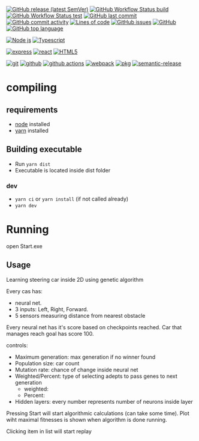 [![GitHub release (latest SemVer)](https://img.shields.io/github/v/release/sciator/GeneticRacers?&style=for-the-badge)](https://github.com/sciator/GeneticRacers/releases)
[![GitHub Workflow Status build](https://img.shields.io/github/workflow/status/sciator/GeneticRacers/Release?&style=for-the-badge)](https://github.com/sciator/GeneticRacers/releases)
[![GitHub Workflow Status test](https://img.shields.io/github/workflow/status/sciator/GeneticRacers/Tests?label=tests&style=for-the-badge)](https://github.com/sciator/GeneticRacers/actions?query=workflow%3ATests)
[![GitHub last commit](https://img.shields.io/github/last-commit/sciator/GeneticRacers?&style=for-the-badge)](https://github.com/sciator/GeneticRacers/commits/master)
[![GitHub commit activity](https://img.shields.io/github/commit-activity/m/sciator/GeneticRacers?&style=for-the-badge)](https://github.com/sciator/GeneticRacers/graphs/commit-activity)
[![Lines of code](https://img.shields.io/tokei/lines/github/sciator/GeneticRacers?&style=for-the-badge)](https://github.com/sciator/GeneticRacers/pulse)
[![GitHub issues](https://img.shields.io/github/issues/sciator/GeneticRacers?&style=for-the-badge)](https://github.com/sciator/GeneticRacers/issues)
[![GitHub](https://img.shields.io/github/license/sciator/GeneticRacers?&style=for-the-badge)](https://github.com/sciator/GeneticRacers/blob/master/license.md)
[![GitHub top language](https://img.shields.io/github/languages/top/sciator/GeneticRacers?&style=for-the-badge)](https://github.com/sciator/GeneticRacers)

[![Node js](https://img.shields.io/badge/node.js%20-%2343853D.svg?&style=for-the-badge&logo=node.js&logoColor=white)](https://nodejs.org/)
[![Typescript](https://img.shields.io/badge/typescript%20-%23007ACC.svg?&style=for-the-badge&logo=typescript&logoColor=white)](https://www.typescriptlang.org/)

[![express](https://img.shields.io/badge/express.js%20-%23404d59.svg?&style=for-the-badge)](https://expressjs.com/)
[![react](https://img.shields.io/badge/react%20-%2320232a.svg?&style=for-the-badge&logo=react&logoColor=%2361DAFB)](https://reactjs.org/)
[![HTML5](https://img.shields.io/badge/html5%20-%23E34F26.svg?&style=for-the-badge&logo=html5&logoColor=white)](https://www.w3schools.com/html/)

[![git](https://img.shields.io/badge/git%20-%23F05033.svg?&style=for-the-badge&logo=git&logoColor=white)](https://git-scm.com/)
[![github](https://img.shields.io/badge/github%20-%23121011.svg?&style=for-the-badge&logo=github&logoColor=white)](https://github.com/)
[![github actions](https://img.shields.io/badge/GH%20Actions-%23161616.svg?&style=for-the-badge&logo=github&logoColor=white)](https://github.com/actions)
[![webpack](https://img.shields.io/badge/webpack%20-%238DD6F9.svg?&style=for-the-badge&logo=webpack&logoColor=black)](https://webpack.js.org/)
[![pkg](https://img.shields.io/badge/-%20%20%F0%9F%93%A6PKG-%23777777?&style=for-the-badge&logoColor=white)](https://github.com/vercel/pkg)
[![semantic-release](https://img.shields.io/badge/%20%20%F0%9F%93%A6%F0%9F%9A%80-semantic--release-e10079.svg?&style=for-the-badge&logoColor=white)](https://github.com/semantic-release/semantic-release)



# compiling
## requirements
   - [node](https://nodejs.org/) installed
   - [yarn](https://yarnpkg.com/) installed

## Building executable
 - Run `yarn dist`
 - Executable is located inside dist folder

### dev
 - ```yarn ci``` or ```yarn install``` (if not called already)
 - ```yarn dev```

# Running
open Start.exe


## Usage

Learning steering car inside 2D using genetic algorithm

Every cas has:
 - neural net. 
 - 3 inputs: Left, Right, Forward.
 - 5 sensors measuring distance from nearest obstacle

Every neural net has it's score based on checkpoints reached.
Car that manages reach goal has score 100.



controls:
 - Maximum generation: max generation if no winner found
 - Population size: car count
 - Mutation rate: chance of change inside neural net
 - Weighted/Percent: type of selecting adepts to pass genes to next generation 
   - weighted: 
   - Percent: 
 - Hidden layers: every number represents number of neurons inside layer

Pressing Start will start algorithmic calculations (can take some time). Plot wiht maximal fitnesses is shown when algorithm is done running.

Clicking item in list will start replay
